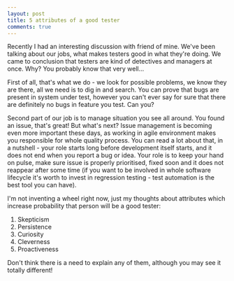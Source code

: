 ```yaml
---
layout: post
title: 5 attributes of a good tester
comments: true
---
```


Recently I had an interesting discussion with friend of mine. We've been talking about our jobs, what makes testers good in what they're doing.
We came to conclusion that testers are kind of detectives and managers at once. Why? You probably know that very well...

First of all, that's what we do - we look for possible problems, we know they are there, all we need is to dig in and search.
You can prove that bugs are present in system under test, however you can't ever say for sure that there are definitely no bugs in feature you test. Can you?

Second part of our job is to manage situation you see all around. You found an issue, that's great! But what's next? Issue management is becoming even more important these days,
as working in agile environment makes you responsible for whole quality process. You can read a lot about that, in a nutshell - your role starts long before development itself starts,
and it does not end when you report a bug or idea. Your role is to keep your hand on pulse, make sure issue is properly prioritised, fixed soon and it does not reappear after some time
(if you want to be involved in whole software lifecycle it's worth to invest in regression testing - test automation is the best tool you can have).

I'm not inventing a wheel right now, just my thoughts about attributes which increase probability that person will be a good tester:

1. Skepticism
2. Persistence
3. Curiosity
4. Cleverness
5. Proactiveness

Don't think there is a need to explain any of them, although you may see it totally different!